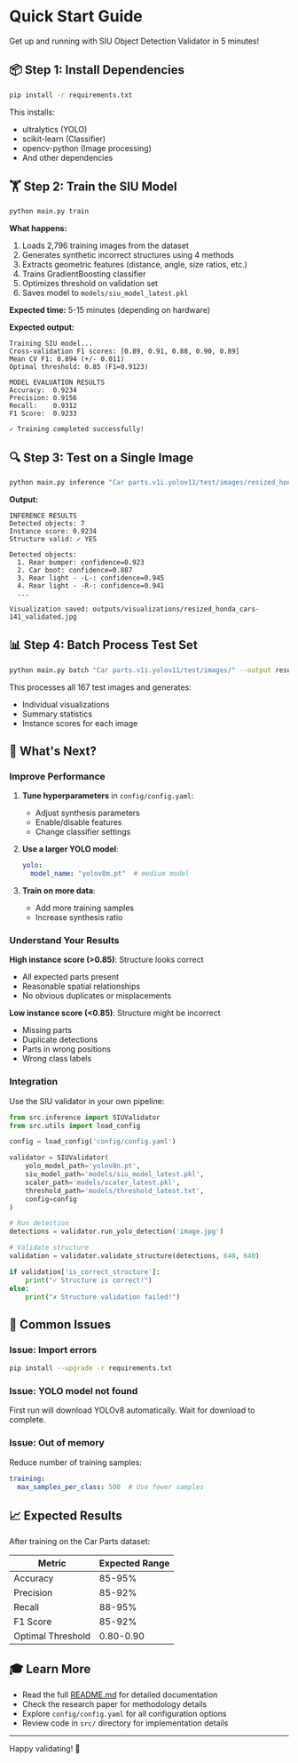 # Quick Start Guide

Get up and running with SIU Object Detection Validator in 5 minutes!

## 📦 Step 1: Install Dependencies

```bash
pip install -r requirements.txt
```

This installs:
- ultralytics (YOLO)
- scikit-learn (Classifier)
- opencv-python (Image processing)
- And other dependencies

## 🏋️ Step 2: Train the SIU Model

```bash
python main.py train
```

**What happens:**
1. Loads 2,796 training images from the dataset
2. Generates synthetic incorrect structures using 4 methods
3. Extracts geometric features (distance, angle, size ratios, etc.)
4. Trains GradientBoosting classifier
5. Optimizes threshold on validation set
6. Saves model to `models/siu_model_latest.pkl`

**Expected time:** 5-15 minutes (depending on hardware)

**Expected output:**
```
Training SIU model...
Cross-validation F1 scores: [0.89, 0.91, 0.88, 0.90, 0.89]
Mean CV F1: 0.894 (+/- 0.011)
Optimal threshold: 0.85 (F1=0.9123)

MODEL EVALUATION RESULTS
Accuracy:  0.9234
Precision: 0.9156
Recall:    0.9312
F1 Score:  0.9233

✓ Training completed successfully!
```

## 🔍 Step 3: Test on a Single Image

```bash
python main.py inference "Car parts.v1i.yolov11/test/images/resized_honda_cars-141-_jpg.rf.2759ceabacbca927c9d7112c0b762818.jpg"
```

**Output:**
```
INFERENCE RESULTS
Detected objects: 7
Instance score: 0.9234
Structure valid: ✓ YES

Detected objects:
  1. Rear bumper: confidence=0.923
  2. Car boot: confidence=0.887
  3. Rear light - -L-: confidence=0.945
  4. Rear light - -R-: confidence=0.941
  ...

Visualization saved: outputs/visualizations/resized_honda_cars-141_validated.jpg
```

## 📊 Step 4: Batch Process Test Set

```bash
python main.py batch "Car parts.v1i.yolov11/test/images/" --output results/
```

This processes all 167 test images and generates:
- Individual visualizations
- Summary statistics
- Instance scores for each image

## 🎯 What's Next?

### Improve Performance

1. **Tune hyperparameters** in `config/config.yaml`:
   - Adjust synthesis parameters
   - Enable/disable features
   - Change classifier settings

2. **Use a larger YOLO model**:
   ```yaml
   yolo:
     model_name: "yolov8m.pt"  # medium model
   ```

3. **Train on more data**:
   - Add more training samples
   - Increase synthesis ratio

### Understand Your Results

**High instance score (>0.85)**: Structure looks correct
- All expected parts present
- Reasonable spatial relationships
- No obvious duplicates or misplacements

**Low instance score (<0.85)**: Structure might be incorrect
- Missing parts
- Duplicate detections
- Parts in wrong positions
- Wrong class labels

### Integration

Use the SIU validator in your own pipeline:

```python
from src.inference import SIUValidator
from src.utils import load_config

config = load_config('config/config.yaml')

validator = SIUValidator(
    yolo_model_path='yolov8n.pt',
    siu_model_path='models/siu_model_latest.pkl',
    scaler_path='models/scaler_latest.pkl',
    threshold_path='models/threshold_latest.txt',
    config=config
)

# Run detection
detections = validator.run_yolo_detection('image.jpg')

# Validate structure
validation = validator.validate_structure(detections, 640, 640)

if validation['is_correct_structure']:
    print("✓ Structure is correct!")
else:
    print("✗ Structure validation failed!")
```

## 🐛 Common Issues

### Issue: Import errors

```bash
pip install --upgrade -r requirements.txt
```

### Issue: YOLO model not found

First run will download YOLOv8 automatically. Wait for download to complete.

### Issue: Out of memory

Reduce number of training samples:
```yaml
training:
  max_samples_per_class: 500  # Use fewer samples
```

## 📈 Expected Results

After training on the Car Parts dataset:

| Metric | Expected Range |
|--------|---------------|
| Accuracy | 85-95% |
| Precision | 85-92% |
| Recall | 88-95% |
| F1 Score | 85-92% |
| Optimal Threshold | 0.80-0.90 |

## 🎓 Learn More

- Read the full [README.md](README.md) for detailed documentation
- Check the research paper for methodology details
- Explore `config/config.yaml` for all configuration options
- Review code in `src/` directory for implementation details

---

Happy validating! 🚀
